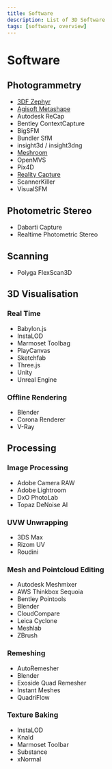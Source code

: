 ```yaml
---
title: Software
description: List of 3D Software
tags: [software, overview]
---
```


# Software

<!-- Lists are sorted alphabetically -->

## Photogrammetry

* [3DF Zephyr](software/3DF_Zephyr.md)
* [Agisoft Metashape](software/Agisoft_Metashape.md)
* Autodesk ReCap
* Bentley ContextCapture
* BigSFM
* Bundler SfM
* insight3d / insight3dng
* [Meshroom](software/Meshroom.md)
* OpenMVS
* Pix4D
* [Reality Capture](software/Reality_Capture.md)
* ScannerKiller
* VisualSFM

## Photometric Stereo

* Dabarti Capture
* Realtime Photometric Stereo

## Scanning

* Polyga FlexScan3D

## 3D Visualisation

### Real Time

* Babylon.js
* InstaLOD
* Marmoset Toolbag
* PlayCanvas
* Sketchfab
* Three.js
* Unity
* Unreal Engine

### Offline Rendering

* Blender
* Corona Renderer
* V-Ray

## Processing

### Image Processing

* Adobe Camera RAW
* Adobe Lightroom
* DxO PhotoLab
* Topaz DeNoise AI

### UVW Unwrapping

* 3DS Max
* Rizom UV
* Roudini

### Mesh and Pointcloud Editing

* Autodesk Meshmixer
* AWS Thinkbox Sequoia
* Bentley Pointools
* Blender
* CloudCompare
* Leica Cyclone
* Meshlab
* ZBrush


### Remeshing

* AutoRemesher
* Blender
* Exoside Quad Remesher
* Instant Meshes
* QuadriFlow

### Texture Baking

* InstaLOD
* Knald
* Marmoset Toolbar
* Substance
* xNormal
